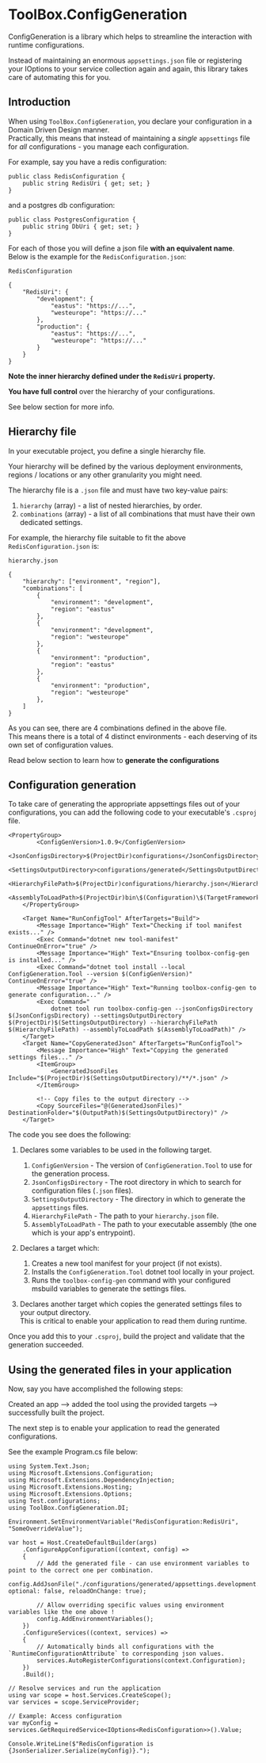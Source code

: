 # ToolBox.ConfigGeneration #

ConfigGeneration is a library which helps to streamline the interaction with runtime configurations.

Instead of maintaining an enormous `appsettings.json` file or registering your IOptions<T> to your service collection again and again, this library takes care of automating this for you.

## Introduction

When using `ToolBox.ConfigGeneration`,
you declare your configuration in a Domain Driven Design manner.\
Practically, this means that instead of maintaining a *single* `appsettings` file for *all* configurations - you manage each configuration.

For example, say you have a redis configuration:


```aiignore
public class RedisConfiguration {
    public string RedisUri { get; set; }
}
```

and a postgres db configuration:

```aiignore
public class PostgresConfiguration {
    public string DbUri { get; set; }
}
```

For each of those you will define a json file **with an equivalent name**.\
Below is the example for the `RedisConfiguration.json`:

`RedisConfiguration`
```aiignore
{
    "RedisUri": {
        "development": {
            "eastus": "https://...",
            "westeurope": "https://..."
        },
        "production": {
            "eastus": "https://...",
            "westeurope": "https://..."
        }
    }
}
```

**Note the inner hierarchy defined under the `RedisUri` property.**

**You have full control** over the hierarchy of your configurations.

See below section for more info.

## Hierarchy file

In your executable project, you define a single hierarchy file.

Your hierarchy will be defined by the various deployment environments, regions / locations or any other granularity you might need.

The hierarchy file is a `.json` file and must have two key-value pairs:

1. `hierarchy` (array) - a list of nested hierarchies, by order.
2. `combinations` (array) - a list of all combinations that must have their own dedicated settings.

For example, the hierarchy file suitable to fit the above `RedisConfiguration.json` is:

`hierarchy.json`
```aiignore
{
    "hierarchy": ["environment", "region"],
    "combinations": [
        {
            "environment": "development",
            "region": "eastus"
        },
        {
            "environment": "development",
            "region": "westeurope"
        },
        {
            "environment": "production",
            "region": "eastus"
        },
        {
            "environment": "production",
            "region": "westeurope"
        },
    ]
}
```

As you can see, there are 4 combinations defined in the above file.\
This means there is a total of 4 distinct environments - each deserving of its own set of configuration values.

Read below section to learn how to **generate the configurations**
## Configuration generation

To take care of generating the appropriate appsettings files out of your configurations, you can add the following code to your executable's `.csproj` file.


```aiignore
<PropertyGroup>
        <ConfigGenVersion>1.0.9</ConfigGenVersion>
        <JsonConfigsDirectory>$(ProjectDir)configurations</JsonConfigsDirectory>
        <SettingsOutputDirectory>configurations/generated</SettingsOutputDirectory>
        <HierarchyFilePath>$(ProjectDir)configurations/hierarchy.json</HierarchyFilePath>
        <AssemblyToLoadPath>$(ProjectDir)bin\$(Configuration)\$(TargetFramework)\$(AssemblyName).dll</AssemblyToLoadPath>
    </PropertyGroup>
    
    <Target Name="RunConfigTool" AfterTargets="Build">
        <Message Importance="High" Text="Checking if tool manifest exists..." />
        <Exec Command="dotnet new tool-manifest" ContinueOnError="true" />
        <Message Importance="High" Text="Ensuring toolbox-config-gen is installed..." />
        <Exec Command="dotnet tool install --local ConfigGeneration.Tool --version $(ConfigGenVersion)" ContinueOnError="true" />
        <Message Importance="High" Text="Running toolbox-config-gen to generate configuration..." />
        <Exec Command="
            dotnet tool run toolbox-config-gen --jsonConfigsDirectory $(JsonConfigsDirectory) --settingsOutputDirectory $(ProjectDir)$(SettingsOutputDirectory) --hierarchyFilePath $(HierarchyFilePath) --assemblyToLoadPath $(AssemblyToLoadPath)" />
    </Target>
    <Target Name="CopyGeneratedJson" AfterTargets="RunConfigTool">
        <Message Importance="High" Text="Copying the generated settings files..." />
        <ItemGroup>
            <GeneratedJsonFiles Include="$(ProjectDir)$(SettingsOutputDirectory)/**/*.json" />
        </ItemGroup>

        <!-- Copy files to the output directory -->
        <Copy SourceFiles="@(GeneratedJsonFiles)" DestinationFolder="$(OutputPath)$(SettingsOutputDirectory)" />
    </Target>
```

The code you see does the following:

1. Declares some variables to be used in the following target.
   1. `ConfigGenVersion` - The version of `ConfigGeneration.Tool` to use for the generation process.
   2. `JsonConfigsDirectory` - The root directory in which to search for configuration files (`.json` files).
   3. `SettingsOutputDirectory` - The directory in which to generate the `appsettings` files.
   4. `HierarchyFilePath` - The path to your `hierarchy.json` file.
   5. `AssemblyToLoadPath` - The path to your executable assembly (the one which is your app's entrypoint).

2. Declares a target which:
   1. Creates a new tool manifest for your project (if not exists).
   2. Installs the `ConfigGeneration.Tool` dotnet tool locally in your project.
   3. Runs the `toolbox-config-gen` command with your configured msbuild variables to generate the settings files.

3. Declares another target which copies the generated settings files to your output directory.\
This is critical to enable your application to read them during runtime.


Once you add this to your `.csproj`, build the project and validate that the generation succeeded.

## Using the generated files in your application

Now, say you have accomplished the following steps:

Created an app --> added the tool using the provided targets --> successfully built the project.

The next step is to enable your application to read the generated configurations.

See the example Program.cs file below:

```aiignore
using System.Text.Json;
using Microsoft.Extensions.Configuration;
using Microsoft.Extensions.DependencyInjection;
using Microsoft.Extensions.Hosting;
using Microsoft.Extensions.Options;
using Test.configurations;
using ToolBox.ConfigGeneration.DI;

Environment.SetEnvironmentVariable("RedisConfiguration:RedisUri", "SomeOverrideValue");

var host = Host.CreateDefaultBuilder(args)
    .ConfigureAppConfiguration((context, config) =>
    {
        // Add the generated file - can use environment variables to point to the correct one per combination.
        config.AddJsonFile("./configurations/generated/appsettings.development.eastus.json", optional: false, reloadOnChange: true);
        
        // Allow overriding specific values using environment variables like the one above !
        config.AddEnvironmentVariables();
    })
    .ConfigureServices((context, services) =>
    {
        // Automatically binds all configurations with the `RuntimeConfigurationAttribute` to corresponding json values.
        services.AutoRegisterConfigurations(context.Configuration);
    })
    .Build();

// Resolve services and run the application
using var scope = host.Services.CreateScope();
var services = scope.ServiceProvider;

// Example: Access configuration
var myConfig = services.GetRequiredService<IOptions<RedisConfiguration>>().Value;

Console.WriteLine($"RedisConfiguration is {JsonSerializer.Serialize(myConfig)}.");
```